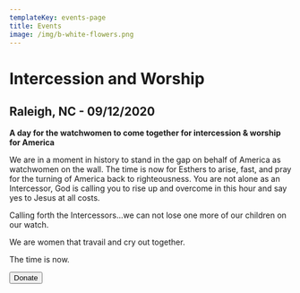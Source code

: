 ```yaml
---
templateKey: events-page
title: Events
image: /img/b-white-flowers.png
---
```

# **Intercession and Worship**

## Raleigh, NC - 09/12/2020

**A day for the watchwomen to come together for intercession & worship for America**

We are in a moment in history to stand in the gap on behalf of America as watchwomen on the wall. The time is now for Esthers to arise, fast, and pray for the turning of America back to righteousness. You are not alone as an Intercessor, God is calling you to rise up and overcome in this hour and say yes to Jesus at all costs.

Calling forth the Intercessors...we can not lose one more of our children on our watch.

We are women that travail and cry out together.

The time is now.

<button class="btn is-pulled-right" onclick="document.location='https://givebutter.com/esthers-arise-raleigh'">Donate</button>

